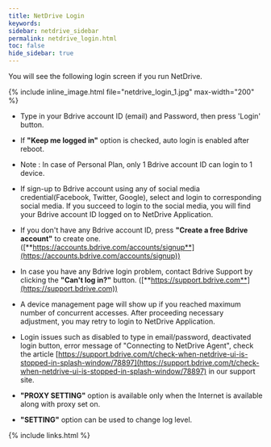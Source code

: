 ```yaml
---
title: NetDrive Login
keywords:
sidebar: netdrive_sidebar
permalink: netdrive_login.html
toc: false
hide_sidebar: true
---
```


You will see the following login screen if you run NetDrive.

{% include inline_image.html file="netdrive_login_1.jpg" max-width="200" %}

- Type in your Bdrive account ID (email) and Password, then press 'Login' button.

- If **"Keep me logged in"** option is checked, auto login is enabled after reboot.

- Note : In case of Personal Plan, only 1 Bdrive account ID can login to 1 device.

- If sign-up to Bdrive account using any of social media credential(Facebook, Twitter, Google), select and login to corresponding social media. If you succeed to login to the social media, you will find your Bdrive account ID logged on to NetDrive Application.

- If you don't have any Bdrive account ID, press **"Create a free Bdrive account"** to create one. ([**https://accounts.bdrive.com/accounts/signup**](https://accounts.bdrive.com/accounts/signup))

- In case you have any Bdrive login problem, contact Bdrive Support by clicking the **"Can't log in?"** button. ([**https://support.bdrive.com**](https://support.bdrive.com))

- A device management page will show up if you reached maximum number of concurrent accesses. After proceeding necessary adjustment, you may retry to login to NetDrive Application.

- Login issues such as disabled to type in email/password, deactivated login button, error message of "Connecting to NetDrive Agent", check the article [https://support.bdrive.com/t/check-when-netdrive-ui-is-stopped-in-splash-window/78897](https://support.bdrive.com/t/check-when-netdrive-ui-is-stopped-in-splash-window/78897) in our support site.

- **"PROXY SETTING"** option is available only when the Internet is available along with proxy set on.

- **"SETTING"** option can be used to change log level.

{% include links.html %}

